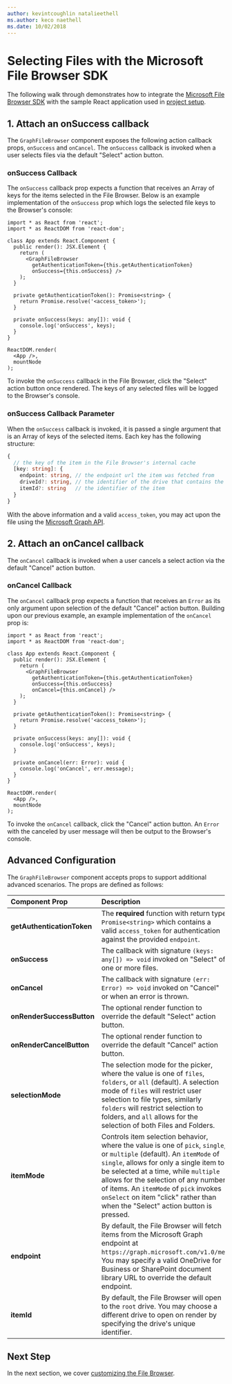 ```yaml
---
author: kevintcoughlin natalieethell
ms.author: keco naethell
ms.date: 10/02/2018
---
```


# Selecting Files with the Microsoft File Browser SDK

The following walk through demonstrates how to integrate the [Microsoft File Browser SDK](https://www.npmjs.com/package/@microsoft/file-browser) with the sample React application used in [project setup](index.md).

## 1. Attach an onSuccess callback

The `GraphFileBrowser` component exposes the following action callback props, `onSuccess` and `onCancel`.
The `onSuccess` callback is invoked when a user selects files via the default "Select" action button.

### onSuccess Callback

The `onSuccess` callback prop expects a function that receives an Array of keys for the items selected in the File Browser.
Below is an example implementation of the `onSuccess` prop which logs the selected file keys to the Browser's console:

```tsx
import * as React from 'react';
import * as ReactDOM from 'react-dom';

class App extends React.Component {
  public render(): JSX.Element {
    return (
      <GraphFileBrowser 
        getAuthenticationToken={this.getAuthenticationToken}
        onSuccess={this.onSuccess} />
    );
  }

  private getAuthenticationToken(): Promise<string> {
    return Promise.resolve('<access_token>');
  }

  private onSuccess(keys: any[]): void {
    console.log('onSuccess', keys);
  }
}

ReactDOM.render(
  <App />,
  mountNode
);
```

To invoke the `onSuccess` callback in the File Browser, click the "Select" action button once rendered.
The keys of any selected files will be logged to the Browser's console.

### onSuccess Callback Parameter

When the `onSuccess` callback is invoked, it is passed a single argument that is an Array of keys of the selected items.
Each key has the following structure:

```ts
{
  // the key of the item in the File Browser's internal cache
  [key: string]: {
    endpoint: string, // the endpoint url the item was fetched from
    driveId?: string, // the identifier of the drive that contains the item
    itemId?: string   // the identifier of the item
  } 
}
```

With the above information and a valid `access_token`, you may act upon the file using the [Microsoft Graph API](https://developer.microsoft.com/en-us/graph/docs/api-reference/v1.0/resources/onedrive).

## 2. Attach an onCancel callback

The `onCancel` callback is invoked when a user cancels a select action via the default "Cancel" action button.

### onCancel Callback

The `onCancel` callback prop expects a function that receives an `Error` as its only argument upon selection of the default "Cancel" action button.
Building upon our previous example, an example implementation of the `onCancel` prop is:

```tsx
import * as React from 'react';
import * as ReactDOM from 'react-dom';

class App extends React.Component {
  public render(): JSX.Element {
    return (
      <GraphFileBrowser 
        getAuthenticationToken={this.getAuthenticationToken}
        onSuccess={this.onSuccess}
        onCancel={this.onCancel} />
    );
  }

  private getAuthenticationToken(): Promise<string> {
    return Promise.resolve('<access_token>');
  }

  private onSuccess(keys: any[]): void {
    console.log('onSuccess', keys);
  }

  private onCancel(err: Error): void {
    console.log('onCancel', err.message);
  }
}

ReactDOM.render(
  <App />,
  mountNode
);
```

To invoke the `onCancel` callback, click the "Cancel" action button.
An `Error` with the canceled by user message will then be output to the Browser's console.

## Advanced Configuration
 
The `GraphFileBrowser` component accepts props to support additional advanced scenarios.
The props are defined as follows:

| Component Prop                       | Description                                                                                                             |
|:---------------------------|:------------------------------------------------------------------------------------------------------------------------|
| **getAuthenticationToken** | The **required** function with return type `Promise<string>` which contains a valid `access_token` for authentication against the provided `endpoint`.|
| **onSuccess**              | The callback with signature `(keys: any[]) => void` invoked on "Select" of one or more files. |
| **onCancel**               | The callback with signature `(err: Error) => void` invoked on "Cancel" or when an error is thrown.  |
| **onRenderSuccessButton**  | The optional render function to override the default "Select" action button. |
| **onRenderCancelButton**   | The optional render function to override the default "Cancel" action button. |
| **selectionMode**          | The selection mode for the picker, where the value is one of `files`, `folders`, or `all` (default). A selection mode of `files` will restrict user selection to file types, similarly `folders` will restrict selection to folders, and `all` allows for the selection of both Files and Folders.   |
| **itemMode**               | Controls item selection behavior, where the value is one of `pick`, `single`, or `multiple` (default). An `itemMode` of `single`, allows for only a single item to be selected at a time, while `multiple` allows for the selection of any number of items. An `itemMode` of `pick` invokes `onSelect` on item "click" rather than when the "Select" action button is pressed. |
| **endpoint**               | By default, the File Browser will fetch items from the Microsoft Graph endpoint at `https://graph.microsoft.com/v1.0/me`. You may specify a valid OneDrive for Business or SharePoint document library URL to override the default endpoint.|
| **itemId**                 | By default, the File Browser will open to the `root` drive. You may choose a different drive to open on render by specifying the drive's unique identifier. |

## Next Step

In the next section, we cover [customizing the File Browser](theming-customization.md).

<!-- {
  "type": "#page.annotation",
  "description": "Use the Microsoft File Browser SDK to select OneDrive files.",
  "keywords": "js,javascript,onedrive,graph,file,browser,picker,saver,open,save,cloud",
  "section": "sdks",
  "headerAdditions": [],
  "footerAdditions": []
} -->
